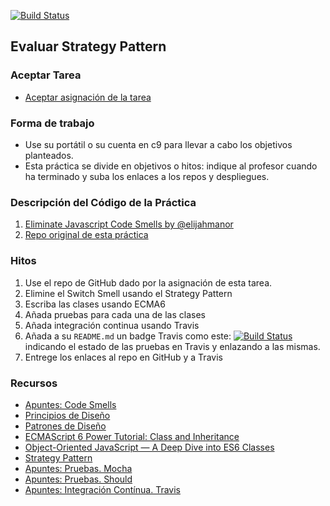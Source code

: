 [![Build Status](https://travis-ci.org/ULL-ESIT-DSI-1617/evaluar-strategy-pattern-alu0100767001.svg?branch=master)](https://travis-ci.org/ULL-ESIT-DSI-1617/evaluar-strategy-pattern-alu0100767001)

## Evaluar Strategy Pattern

### Aceptar Tarea

* [Aceptar asignación de la tarea]()

### Forma de trabajo

* Use su portátil o su cuenta en c9 para llevar a cabo los objetivos planteados.
* Esta práctica se divide en objetivos o hitos:  indique al profesor  cuando ha terminado y suba los enlaces a los repos y despliegues.

### Descripción del Código de la Práctica

1. [Eliminate Javascript Code Smells by @elijahmanor](http://elijahmanor.com/talks/js-smells/)
2. [Repo original de esta práctica](https://github.com/ULL-ESIT-DSI-1617/evalua-strategy-pattern)

### Hitos

1. Use el repo de GitHub dado por la asignación de esta tarea. 
2. Elimine el Switch Smell usando el Strategy Pattern
3. Escriba las clases usando ECMA6
4. Añada pruebas para cada una de las clases 
5. Añada integración continua usando Travis
6. Añada a su `README.md` un badge Travis como este:
[![Build Status](https://travis-ci.org/crguezl/mocha-chai-sinon--example.svg?branch=travis)](https://travis-ci.org/crguezl/mocha-chai-sinon--example)
indicando el estado de las pruebas en Travis y enlazando a las mismas. 
7. Entrege los enlaces al repo en GitHub y a Travis


### Recursos

* [Apuntes: Code Smells](https://casianorodriguezleon.gitbooks.io/ull-esit-1617/content/apuntes/patterns/codesmell.html)
* [Principios de Diseño](https://casianorodriguezleon.gitbooks.io/ull-esit-1617/content/apuntes/patterns/designprinciples.html)
* [Patrones de Diseño](https://casianorodriguezleon.gitbooks.io/ull-esit-1617/content/apuntes/patterns/)
* [ECMAScript 6 Power Tutorial: Class and Inheritance](https://code.tutsplus.com/tutorials/ecmascript-6-power-tutorial-class-and-inheritance--cms-24117)
* [Object-Oriented JavaScript — A Deep Dive into ES6 Classes](https://www.sitepoint.com/object-oriented-javascript-deep-dive-es6-classes/)
* [Strategy Pattern](https://casianorodriguezleon.gitbooks.io/ull-esit-1617/content/apuntes/patterns/strategypattern.html)
* [Apuntes: Pruebas. Mocha](https://casianorodriguezleon.gitbooks.io/ull-esit-1617/content/apuntes/pruebas/mocha.html)
* [Apuntes: Pruebas. Should](https://casianorodriguezleon.gitbooks.io/ull-esit-1617/content/apuntes/pruebas/mocha.html#shouldl)
* [Apuntes: Integración Contínua. Travis](https://casianorodriguezleon.gitbooks.io/ull-esit-1617/content/apuntes/pruebas/travis.html)

